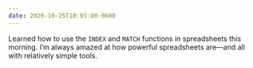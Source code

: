 ```yaml
---
date: 2020-10-25T10:03:00-0600
---
```


Learned how to use the `INDEX` and `MATCH` functions in spreadsheets this morning. I’m always amazed at how powerful spreadsheets are—and all with relatively simple tools.